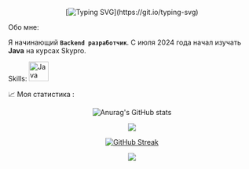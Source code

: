 <div align="center">
  
[![Typing SVG](https://readme-typing-svg.herokuapp.com?color=%2336BCF7&lines=Привет👋+Меня+зовут+Алексей!)](https://git.io/typing-svg)

</div>

Обо мне:

Я начинающий **`Backend разработчик`**. С июля 2024 года начал изучать **Java** на курсах Skypro. 

Skills:
<a href="https://www.oracle.com/java/" target="_blank" rel="noreferrer"><img src="https://raw.githubusercontent.com/danielcranney/readme-generator/main/public/icons/skills/java-colored.svg" width="40" height="40" alt="Java" /></a>
</p>

:chart_with_upwards_trend: Моя статистика :

<div align="center">
  
![Anurag's GitHub stats](https://github-readme-stats.vercel.app/api?username=aLexa163-JV&theme=react)
</div>

<div align="center">
  
![](http://github-profile-summary-cards.vercel.app/api/cards/profile-details?username=aLexa163-JV&theme=react)

[![GitHub Streak](https://streak-stats.demolab.com?user=aLexa163-JV&theme=ocean-dark&locale=ru)](https://git.io/streak-stats)

</div>


<div align="center">


![](https://komarev.com/ghpvc/?username=aLexa163-JV)

</div>












